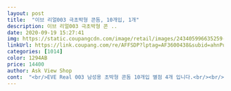 ```yaml
---
layout: post 
title:  "이브 리얼003 극초박형 콘돔, 10개입, 1개" 
description: 이브 리얼003 극초박형 콘 ..
date: 2020-09-19 15:27:41 
img: https://static.coupangcdn.com/image/retail/images/243405996635259-0cb2d9ef-5243-474b-9e25-6b39e78c6576.jpg 
linkUrl: https://link.coupang.com/re/AFFSDP?lptag=AF3600438&subid=ahnPublicAsk&pageKey=156599093&itemId=450904124&vendorItemId=4116736143&traceid=V0-113-7a148c6b79414207 
categories: [1014] 
color: 1294AB 
price: 14400 
author: Ask View Shop 
cont:  "<br/>EVE Real 003 남성용 초박형 콘돔 10개입 별점 4개 입니다.<br/><br/>● 구매이유  성생활을 위해서 필수인 콘돔은 항상 구비해놓는 편입니다.<br/> 시중에 여러회사의 여러 모델 제품들이 나와있는데, 각각의 제품들 저마다 장점은 어필하나 실제로 사용하는 사람들에게 그 장점이 그대로 전해지는지가는 또 다른 문제더군요.<br/> 그래서 저 또한 여러가지 제품을 사서 구매해보고 비교해보다가, 쿠팡에서 추천하는 EVE Real 제품을 구매하게 되었습니다.<br/> 아무래도 온라인에서 구매하다보니 유통과정 마진이 빠져 더 저렴하게 구매할 수 있었습니다.<br/><br/>● 사용후기  우선 패키지가 깔끔합니다.<br/> 흰색 바탕에 초록색 무늬가 어우러져 청결하고 깨끗한 이미지를 주네요.<br/> 그리고 수납에 있어서도 슬라이딩 방식이라 빼는 것 또한 편합니다.<br/> 우선 저가형 제품과 달리 고무냄새가 없습니다.<br/> 고무냄새가 강한 제품들은 개봉할 때부터 그 냄새가 강하게 발생하는데 이 제품같은 경우에는 이취가 없습니다.<br/> 또한 윤활유는 충분히 필요한 만큼 도포가 되어있어 착용시, 사용시에 불편함이 없습니다.<br/> 시중에 극초박형 제품들이 많이 나와있는데 개인적으로는 저가형 제품을 제외하면, 초박형과 극초박형 사이에는 그 가격만큼의 차이가 확실히 느껴지는 두께 차이는 잘 모르겠더군요... <br/> 종합해보자면 사용감 자체는 나쁘지 않습니다.<br/> 양호한 편입니다.<br/><br/>● 스펙  길이 170mm 이상, 폭 52mm +<br/> - 2mm, 두께 0.<br/>035<br/> -0.<br/>039mm, 천연고무 라텍스사용, 600700mg 윤활제 도포<br/>● 인증사항  B corporation(미국의 비영리단체 B랩이 평가하여 사회적 책임을 다하는 기업에게 수여하는 마ㅋ라고 하네요), PETA Vvegan and amp;Cruelty<br/> -free, ISO9001, GMP<br/>● 콘돔을 사용하면서 걱정되었던 부분이 피임율에 대한 것인데 이 제품 같은 경우에는 전기핀홀 테스트, 공기주입 테스트, 윤활제 정량테스트, 바이러스 테스트 등의 파열테스트를 진행한다고하니 안심하고 사용할 수 있다는 장점이 있네요 ^^<br/>끝나고 나서 입으로 해 줄때 고무냄새 안나진않음.<br/> 나긴 나는데 대신 꽃향기가 슬쩍 나는게... <br/> 그냥저냥... <br/> 괜찮음.<br/> 내가 느끼기엔 촉촉하고 얇아서 매우 만족.<br/> 남자분들보단 여자분들한테 좋은 콘돔인듯 합니다.<br/><br/>나는 좋은데 착용하시는분은 이것도 두꺼운것같다고 아쉬워하심.<br/><br/>사전에 구입하셨던 구매자분들과 타 사이트에서 구입 및 사용 후기를 보고 처음으로 구입해보았는데 왜 구입평이 좋은지 알겠습니다.<br/> 처음 구입하는 구매자들께서는 제품 설명 페이지를 다시한번 꼼꼼히 확인해보시고 구입하시는게 좋을 것 같습니다!! 저는 충분히 만족스러운 상품이었습니다!<br/>" 
---
```

